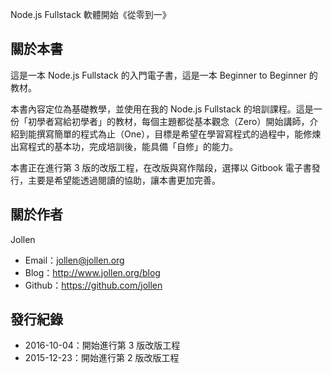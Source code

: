 Node.js Fullstack 軟體開始《從零到一》

## 關於本書

這是一本 Node.js Fullstack 的入門電子書，這是一本 Beginner to Beginner 的教材。

本書內容定位為基礎教學，並使用在我的 Node.js Fullstack 的培訓課程。這是一份「初學者寫給初學者」的教材，每個主題都從基本觀念（Zero）開始講師，介紹到能撰寫簡單的程式為止（One），目標是希望在學習寫程式的過程中，能修煉出寫程式的基本功，完成培訓後，能具備「自修」的能力。

本書正在進行第 3 版的改版工程，在改版與寫作階段，選擇以 Gitbook 電子書發行，主要是希望能透過閱讀的協助，讓本書更加完善。

## 關於作者

Jollen

 * Email：<jollen@jollen.org> 
 * Blog：http://www.jollen.org/blog
 * Github：https://github.com/jollen

## 發行紀錄

* 2016-10-04：開始進行第 3 版改版工程
* 2015-12-23：開始進行第 2 版改版工程